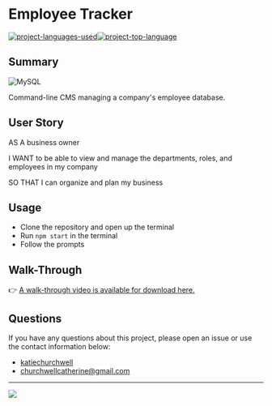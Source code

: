 # Employee Tracker

[![project-languages-used](https://img.shields.io/github/languages/count/katiechurchwell/employee-tracker?color=important)](https://github.com/katiechurchwell/employee-tracker)[![project-top-language](https://img.shields.io/github/languages/top/katiechurchwell/employee-tracker?color=blueviolet)](https://github.com/katiechurchwell/employee-tracker)

## Summary

![MySQL](https://img.shields.io/badge/mysql-%2300f.svg?style=flat&logo=mysql&logoColor=white)

Command-line CMS managing a company's employee database.

## User Story

AS A business owner

I WANT to be able to view and manage the departments, roles, and employees in my company

SO THAT I can organize and plan my business

## Usage

- Clone the repository and open up the terminal
- Run `npm start` in the terminal
- Follow the prompts

## Walk-Through

:point_right: [A walk-through video is available for download here.](https://github.com/katiechurchwell/employee-tracker/blob/main/video/walk-through.mov)

## Questions

If you have any questions about this project, please open an issue or use the contact information below:

- [katiechurchwell](https://www.github.com/katiechurchwell)
- [churchwellcatherine@gmail.com](mailto:churchwellcatherine@gmail.com)

---

![](https://img.shields.io/badge/license-MIT-blue)
